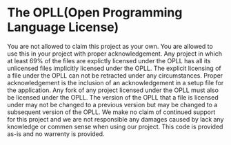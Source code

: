 # The OPLL(Open Programming Language License)
You are not allowed to claim this project as your own. You are allowed to use this in your project with proper acknowledgement. Any project in which at least 69% of the files are explictly licensed under the OPLL has all its unlicensed files implicitly licensed under the OPLL. The explicit licensing of a file under the OPLL can not be retracted under any circumstances. Proper acknowledgement is the inclusion of an acknowledgement in a setup file for the application. Any fork of any project licensed under the OPLL must also be licensed under the OPLL. The version of the OPLL that a file is licensed under may not be changed to a previous version but may be changed to a subsequent version of the OPLL. We make no claim of continued support for this project and we are not responsible any damages caused by lack any knowledge or commen sense when using our project. This code is provided as-is and no warrenty is provided.
